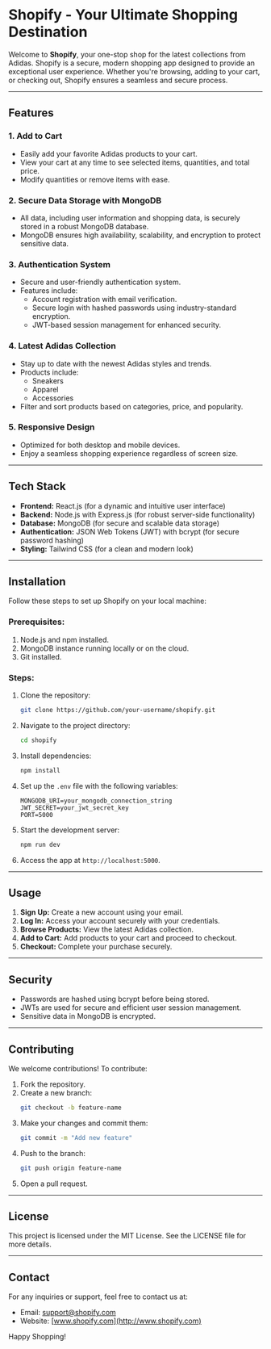 # Shopify - Your Ultimate Shopping Destination

Welcome to **Shopify**, your one-stop shop for the latest collections from Adidas. Shopify is a secure, modern shopping app designed to provide an exceptional user experience. Whether you're browsing, adding to your cart, or checking out, Shopify ensures a seamless and secure process.

---

## Features

### 1. **Add to Cart**
- Easily add your favorite Adidas products to your cart.
- View your cart at any time to see selected items, quantities, and total price.
- Modify quantities or remove items with ease.

### 2. **Secure Data Storage with MongoDB**
- All data, including user information and shopping data, is securely stored in a robust MongoDB database.
- MongoDB ensures high availability, scalability, and encryption to protect sensitive data.

### 3. **Authentication System**
- Secure and user-friendly authentication system.
- Features include:
  - Account registration with email verification.
  - Secure login with hashed passwords using industry-standard encryption.
  - JWT-based session management for enhanced security.

### 4. **Latest Adidas Collection**
- Stay up to date with the newest Adidas styles and trends.
- Products include:
  - Sneakers
  - Apparel
  - Accessories
- Filter and sort products based on categories, price, and popularity.

### 5. **Responsive Design**
- Optimized for both desktop and mobile devices.
- Enjoy a seamless shopping experience regardless of screen size.

---

## Tech Stack

- **Frontend:** React.js (for a dynamic and intuitive user interface)
- **Backend:** Node.js with Express.js (for robust server-side functionality)
- **Database:** MongoDB (for secure and scalable data storage)
- **Authentication:** JSON Web Tokens (JWT) with bcrypt (for secure password hashing)
- **Styling:** Tailwind CSS (for a clean and modern look)

---

## Installation

Follow these steps to set up Shopify on your local machine:

### Prerequisites:
1. Node.js and npm installed.
2. MongoDB instance running locally or on the cloud.
3. Git installed.

### Steps:
1. Clone the repository:
   ```bash
   git clone https://github.com/your-username/shopify.git
   ```

2. Navigate to the project directory:
   ```bash
   cd shopify
   ```

3. Install dependencies:
   ```bash
   npm install
   ```

4. Set up the `.env` file with the following variables:
   ```env
   MONGODB_URI=your_mongodb_connection_string
   JWT_SECRET=your_jwt_secret_key
   PORT=5000
   ```

5. Start the development server:
   ```bash
   npm run dev
   ```

6. Access the app at `http://localhost:5000`.

---

## Usage

1. **Sign Up:** Create a new account using your email.
2. **Log In:** Access your account securely with your credentials.
3. **Browse Products:** View the latest Adidas collection.
4. **Add to Cart:** Add products to your cart and proceed to checkout.
5. **Checkout:** Complete your purchase securely.

---

## Security

- Passwords are hashed using bcrypt before being stored.
- JWTs are used for secure and efficient user session management.
- Sensitive data in MongoDB is encrypted.

---

## Contributing

We welcome contributions! To contribute:
1. Fork the repository.
2. Create a new branch:
   ```bash
   git checkout -b feature-name
   ```
3. Make your changes and commit them:
   ```bash
   git commit -m "Add new feature"
   ```
4. Push to the branch:
   ```bash
   git push origin feature-name
   ```
5. Open a pull request.

---

## License

This project is licensed under the MIT License. See the LICENSE file for more details.

---

## Contact

For any inquiries or support, feel free to contact us at:
- Email: support@shopify.com
- Website: [www.shopify.com](http://www.shopify.com)

Happy Shopping!

